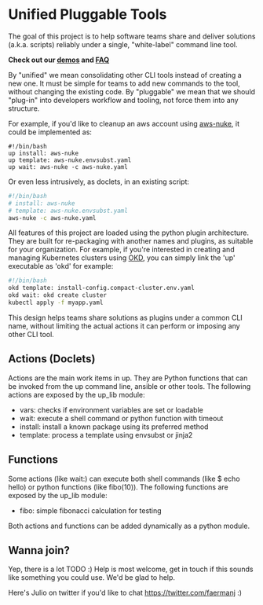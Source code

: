 # Unified Pluggable Tools


The goal of this project is to help software teams share and deliver solutions (a.k.a. scripts) reliably under a single, "white-label" command line tool.

**Check out our [demos](./demos) and [FAQ](FAQ.md)**

By "unified" we mean consolidating other CLI tools instead of creating a new one. 
It must be simple for teams to add new commands to the tool, without changing the existing code.
By "pluggable" we mean that we should "plug-in" into developers workflow and tooling, not force them into any structure.

For example, if you'd like to cleanup an aws account using [aws-nuke](https://github.com/rebuy-de/aws-nuke), it could be implemented as:
```
#!/bin/bash
up install: aws-nuke
up template: aws-nuke.envsubst.yaml
up wait: aws-nuke -c aws-nuke.yaml
```

Or even less intrusively, as doclets, in an existing script:
``` bash
#!/bin/bash
# install: aws-nuke
# template: aws-nuke.envsubst.yaml
aws-nuke -c aws-nuke.yaml
```

All features of this project are loaded using the python plugin architecture. 
They are built for re-packaging with another names and plugins, as suitable for your organization.
For example, if you're interested in creating and managing Kubernetes clusters using [OKD](https://okd.io), you can simply link the 'up' executable as 'okd' for example:
``` bash
#!/bin/bash
okd template: install-config.compact-cluster.env.yaml
okd wait: okd create cluster
kubectl apply -f myapp.yaml
```

This design helps teams share solutions as plugins under a common CLI name, without limiting the actual actions it can perform or imposing any other CLI tool.


## Actions (Doclets)

Actions are the main work items in up. 
They are Python functions that can be invoked from the up command line, ansible or other tools.
The following actions are exposed by the up_lib module:

* vars: checks if environment variables are set or loadable
* wait: execute a shell command or python function with timeout
* install: install a known package using its preferred method
* template: process a template using envsubst or jinja2

## Functions

Some actions (like wait:) can execute both shell commands (like $ echo hello) or python functions (like fibo(10)).
The following functions are exposed by the up_lib module:

* fibo: simple fibonacci calculation for testing

Both actions and functions can be added dynamically as a python module.

## Wanna join?
Yep, there is a lot TODO :)
Help is most welcome, get in touch if this sounds like something you could use. 
We'd be glad to help.

Here's Julio on twitter if you'd like to chat https://twitter.com/faermanj :)


